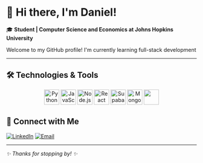 # 👋 Hi there, I'm Daniel!

🎓 **Student | Computer Science and Economics at Johns Hopkins University**

Welcome to my GitHub profile! I'm currently learning full-stack development

---

## 🛠️ Technologies & Tools

<div align="center">

  <img src="https://cdn.jsdelivr.net/gh/devicons/devicon/icons/python/python-original.svg" alt="Python" width="40" height="40"/>
  <img src="https://cdn.jsdelivr.net/gh/devicons/devicon/icons/javascript/javascript-original.svg" alt="JavaScript" width="40" height="40"/>
  <img src="https://cdn.jsdelivr.net/gh/devicons/devicon/icons/nodejs/nodejs-original.svg" alt="Node.js" width="40" height="40"/>
  <img src="https://cdn.jsdelivr.net/gh/devicons/devicon/icons/react/react-original.svg" alt="React" width="40" height="40"/>
  <img src="https://cdn.jsdelivr.net/gh/devicons/devicon@latest/icons/supabase/supabase-original.svg" alt="Supabase" width="40" height="40" />
  <img src="https://cdn.jsdelivr.net/gh/devicons/devicon/icons/mongodb/mongodb-original.svg" alt="MongoDB" width="40" height="40"/>
  <img src="https://cdn.jsdelivr.net/gh/devicons/devicon@latest/icons/pytorch/pytorch-original.svg" width="40" height="40" />

  
</div>


## 🤝 Connect with Me

[![LinkedIn](https://img.shields.io/badge/LinkedIn-Connect-blue?logo=linkedin)](https://www.linkedin.com/in/dsung1/)
[![Email](https://img.shields.io/badge/Email-Contact-red?logo=gmail)](mailto:dsung2455@gmail.comm)

---

*✨ Thanks for stopping by! ✨*
